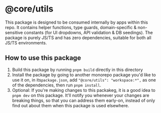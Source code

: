 # @core/utils

This package is designed to be consumed internally by apps within this repo. It contains helper functions, type guards, domain-specific & non-sensitive constants (for UI dropdowns, API validation & DB seedings). The package is purely JS/TS and has zero dependencies, suitable for both all JS/TS environments.

## How to use this package

1. Build this package by running `pnpm build` directly in this directory
2. Install the package by going to another monorepo package you'd like to use it on, in its`package.json`, add `"@core/utils": "workspace:*",` as one of the dependencies, then run `pnpm install`.
3. Optional: If you're making changes to this packakeg, it is a good idea to `pnpm dev` on this package. It'll notify you whenever your changes are breaking things, so that you can address them early-on, instead of only find out about them when this package is used elsewhere.
